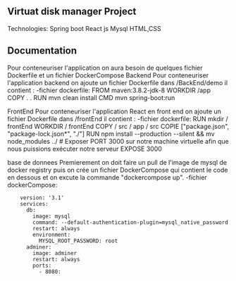 ## Virtuat disk manager Project
Technologies:
    Spring boot
    React js
    Mysql
    HTML,CSS
## Documentation
Pour conteneuriser l'application on aura besoin de quelques fichier Dockerfile et un fichier DockerCompose
 Backend
Pour conteneuriser l'application backend on ajoute un fichier Dockerfile dans /BackEnd/demo il contient :
-fichier dockerfile:
        FROM maven:3.8.2-jdk-8
        WORKDIR /app
        COPY . .
        RUN mvn clean install
        CMD mvn spring-boot:run
        
 FrontEnd
Pour conteneuriser l'application React en front end on ajoute un fichier Dockerfile dans /frontEnd il contient :
-fichier dockerfile:
        RUN mkdir / frontEnd
        WORKDIR / frontEnd
        COPY / src / app / src
        COPIE ["package.json", "package-lock.json*", "./"]
        RUN npm install --production --silent && mv node_modules ../
        # Exposer PORT 3000 sur notre machine virtuelle afin que nous puissions exécuter notre serveur
        EXPOSE 3000 
    
 base de donnees
    Premierement on doit faire un pull de l'image de mysql de docker registry puis on crée un fichier DockerCompose qui contient le code en dessous et on excute la commande "dockercompose up".
-fichier dockerCompose:

        version: '3.1'
        services:
          db:
            image: mysql
            command: --default-authentication-plugin=mysql_native_password
            restart: always
            environment:
              MYSQL_ROOT_PASSWORD: root
          adminer:
            image: adminer
            restart: always
            ports:
              - 8080:
